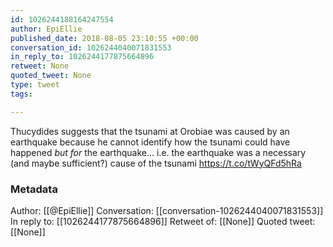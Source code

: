 ```yaml
---
id: 1026244188164247554
author: EpiEllie
published_date: 2018-08-05 23:10:55 +00:00
conversation_id: 1026244040071831553
in_reply_to: 1026244177875664896
retweet: None
quoted_tweet: None
type: tweet
tags:

---
```


Thucydides suggests that the tsunami at Orobiae was caused by an earthquake because he cannot identify how the tsunami could have happened *but for* the earthquake... i.e. the earthquake was a necessary (and maybe sufficient?) cause of the tsunami https://t.co/tWyQFd5hRa

### Metadata

Author: [[@EpiEllie]]
Conversation: [[conversation-1026244040071831553]]
In reply to: [[1026244177875664896]]
Retweet of: [[None]]
Quoted tweet: [[None]]

